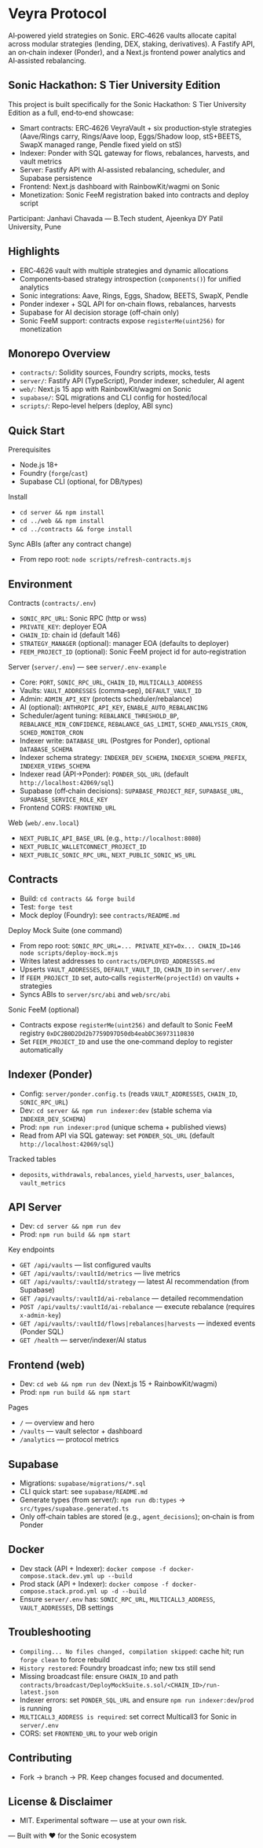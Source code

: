 # Veyra Protocol

AI‑powered yield strategies on Sonic. ERC‑4626 vaults allocate capital across modular strategies (lending, DEX, staking, derivatives). A Fastify API, an on‑chain indexer (Ponder), and a Next.js frontend power analytics and AI‑assisted rebalancing.

## Sonic Hackathon: S Tier University Edition

This project is built specifically for the Sonic Hackathon: S Tier University Edition as a full, end‑to‑end showcase:
- Smart contracts: ERC‑4626 VeyraVault + six production‑style strategies (Aave/Rings carry, Rings/Aave loop, Eggs/Shadow loop, stS+BEETS, SwapX managed range, Pendle fixed yield on stS)
- Indexer: Ponder with SQL gateway for flows, rebalances, harvests, and vault metrics
- Server: Fastify API with AI‑assisted rebalancing, scheduler, and Supabase persistence
- Frontend: Next.js dashboard with RainbowKit/wagmi on Sonic
- Monetization: Sonic FeeM registration baked into contracts and deploy script

Participant: Janhavi Chavada — B.Tech student, Ajeenkya DY Patil University, Pune

## Highlights
- ERC‑4626 vault with multiple strategies and dynamic allocations
- Components‑based strategy introspection (`components()`) for unified analytics
- Sonic integrations: Aave, Rings, Eggs, Shadow, BEETS, SwapX, Pendle
- Ponder indexer + SQL API for on‑chain flows, rebalances, harvests
- Supabase for AI decision storage (off‑chain only)
- Sonic FeeM support: contracts expose `registerMe(uint256)` for monetization

## Monorepo Overview
- `contracts/`: Solidity sources, Foundry scripts, mocks, tests
- `server/`: Fastify API (TypeScript), Ponder indexer, scheduler, AI agent
- `web/`: Next.js 15 app with RainbowKit/wagmi on Sonic
- `supabase/`: SQL migrations and CLI config for hosted/local
- `scripts/`: Repo‑level helpers (deploy, ABI sync)

## Quick Start

Prerequisites
- Node.js 18+
- Foundry (`forge`/`cast`)
- Supabase CLI (optional, for DB/types)

Install
- `cd server && npm install`
- `cd ../web && npm install`
- `cd ../contracts && forge install`

Sync ABIs (after any contract change)
- From repo root: `node scripts/refresh-contracts.mjs`

## Environment

Contracts (`contracts/.env`)
- `SONIC_RPC_URL`: Sonic RPC (http or wss)
- `PRIVATE_KEY`: deployer EOA
- `CHAIN_ID`: chain id (default 146)
- `STRATEGY_MANAGER` (optional): manager EOA (defaults to deployer)
- `FEEM_PROJECT_ID` (optional): Sonic FeeM project id for auto‑registration

Server (`server/.env`) — see `server/.env-example`
- Core: `PORT`, `SONIC_RPC_URL`, `CHAIN_ID`, `MULTICALL3_ADDRESS`
- Vaults: `VAULT_ADDRESSES` (comma‑sep), `DEFAULT_VAULT_ID`
- Admin: `ADMIN_API_KEY` (protects scheduler/rebalance)
- AI (optional): `ANTHROPIC_API_KEY`, `ENABLE_AUTO_REBALANCING`
- Scheduler/agent tuning: `REBALANCE_THRESHOLD_BP`, `REBALANCE_MIN_CONFIDENCE`, `REBALANCE_GAS_LIMIT`, `SCHED_ANALYSIS_CRON`, `SCHED_MONITOR_CRON`
- Indexer write: `DATABASE_URL` (Postgres for Ponder), optional `DATABASE_SCHEMA`
- Indexer schema strategy: `INDEXER_DEV_SCHEMA`, `INDEXER_SCHEMA_PREFIX`, `INDEXER_VIEWS_SCHEMA`
- Indexer read (API→Ponder): `PONDER_SQL_URL` (default `http://localhost:42069/sql`)
- Supabase (off‑chain decisions): `SUPABASE_PROJECT_REF`, `SUPABASE_URL`, `SUPABASE_SERVICE_ROLE_KEY`
- Frontend CORS: `FRONTEND_URL`

Web (`web/.env.local`)
- `NEXT_PUBLIC_API_BASE_URL` (e.g., `http://localhost:8080`)
- `NEXT_PUBLIC_WALLETCONNECT_PROJECT_ID`
- `NEXT_PUBLIC_SONIC_RPC_URL`, `NEXT_PUBLIC_SONIC_WS_URL`

## Contracts

- Build: `cd contracts && forge build`
- Test: `forge test`
- Mock deploy (Foundry): see `contracts/README.md`

Deploy Mock Suite (one command)
- From repo root: `SONIC_RPC_URL=... PRIVATE_KEY=0x... CHAIN_ID=146 node scripts/deploy-mock.mjs`
- Writes latest addresses to `contracts/DEPLOYED_ADDRESSES.md`
- Upserts `VAULT_ADDRESSES`, `DEFAULT_VAULT_ID`, `CHAIN_ID` in `server/.env`
- If `FEEM_PROJECT_ID` set, auto‑calls `registerMe(projectId)` on vaults + strategies
- Syncs ABIs to `server/src/abi` and `web/src/abi`

Sonic FeeM (optional)
- Contracts expose `registerMe(uint256)` and default to Sonic FeeM registry `0xDC2B0D2Dd2b7759D97D50db4eabDC36973110830`
- Set `FEEM_PROJECT_ID` and use the one‑command deploy to register automatically

## Indexer (Ponder)

- Config: `server/ponder.config.ts` (reads `VAULT_ADDRESSES`, `CHAIN_ID`, `SONIC_RPC_URL`)
- Dev: `cd server && npm run indexer:dev` (stable schema via `INDEXER_DEV_SCHEMA`)
- Prod: `npm run indexer:prod` (unique schema + published views)
- Read from API via SQL gateway: set `PONDER_SQL_URL` (default `http://localhost:42069/sql`)

Tracked tables
- `deposits`, `withdrawals`, `rebalances`, `yield_harvests`, `user_balances`, `vault_metrics`

## API Server

- Dev: `cd server && npm run dev`
- Prod: `npm run build && npm start`

Key endpoints
- `GET /api/vaults` — list configured vaults
- `GET /api/vaults/:vaultId/metrics` — live metrics
- `GET /api/vaults/:vaultId/strategy` — latest AI recommendation (from Supabase)
- `GET /api/vaults/:vaultId/ai-rebalance` — detailed recommendation
- `POST /api/vaults/:vaultId/ai-rebalance` — execute rebalance (requires `x-admin-key`)
- `GET /api/vaults/:vaultId/flows|rebalances|harvests` — indexed events (Ponder SQL)
- `GET /health` — server/indexer/AI status

## Frontend (web)

- Dev: `cd web && npm run dev` (Next.js 15 + RainbowKit/wagmi)
- Prod: `npm run build && npm start`

Pages
- `/` — overview and hero
- `/vaults` — vault selector + dashboard
- `/analytics` — protocol metrics

## Supabase

- Migrations: `supabase/migrations/*.sql`
- CLI quick start: see `supabase/README.md`
- Generate types (from server/): `npm run db:types` → `src/types/supabase.generated.ts`
- Only off‑chain tables are stored (e.g., `agent_decisions`); on‑chain is from Ponder

## Docker

- Dev stack (API + Indexer): `docker compose -f docker-compose.stack.dev.yml up --build`
- Prod stack (API + Indexer): `docker compose -f docker-compose.stack.prod.yml up -d --build`
- Ensure `server/.env` has: `SONIC_RPC_URL`, `MULTICALL3_ADDRESS`, `VAULT_ADDRESSES`, DB settings

## Troubleshooting

- `Compiling... No files changed, compilation skipped`: cache hit; run `forge clean` to force rebuild
- `History restored`: Foundry broadcast info; new txs still send
- Missing broadcast file: ensure `CHAIN_ID` and path `contracts/broadcast/DeployMockSuite.s.sol/<CHAIN_ID>/run-latest.json`
- Indexer errors: set `PONDER_SQL_URL` and ensure `npm run indexer:dev`/`prod` is running
- `MULTICALL3_ADDRESS is required`: set correct Multicall3 for Sonic in `server/.env`
- CORS: set `FRONTEND_URL` to your web origin

## Contributing

- Fork → branch → PR. Keep changes focused and documented.

## License & Disclaimer

- MIT. Experimental software — use at your own risk.

— Built with ❤️ for the Sonic ecosystem
